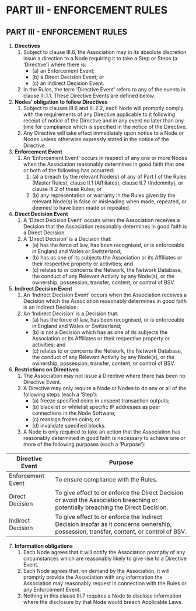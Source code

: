 # PART III - ENFORCEMENT RULES

## PART III - ENFORCEMENT RULES

1. **Directives**
   1. Subject to clause III.6, the Association may in its absolute discretion issue a direction to a Node requiring it to take a Step or Steps (a ‘Directive’) where there is:
      * (a)    an Enforcement Event;
      * (b)    a Direct Decision Event; or
      * (c)    an Indirect Decision Event.
   2. In the Rules, the term ‘Directive Event’ refers to any of the events in clause III.1.1. These Directive Events are defined below.
2. **Nodes’ obligation to follow Directives**
   1. Subject to clauses III.6 and III.2.2, each Node will promptly comply with the requirements of any Directive applicable to it following receipt of notice of the Directive and in any event no later than any time for compliance which is specified in the notice of the Directive.
   2. Any Directive will take effect immediately upon notice to a Node or Nodes unless otherwise expressly stated in the notice of the Directive.
3. **Enforcement Event**
   1. An ‘Enforcement Event’ occurs in respect of any one or more Nodes when the Association reasonably determines in good faith that one or both of the following has occurred:
      1. (a)    a breach by the relevant Node(s) of any of Part I of the Rules (Master Rules), clause II.1 (Affiliates), clause II.7 (Indemnity), or clause III.2 of these Rules; or
      2. (b)    any representation or warranty in the Rules given by the relevant Node(s) is false or misleading when made, repeated, or deemed to have been made or repeated.
4. **Direct Decision Event**
   1. A ‘Direct Decision Event’ occurs when the Association receives a Decision that the Association reasonably determines in good faith is a Direct Decision.
   2. A ‘Direct Decision’ is a Decision that:
      * (a)    has the force of law, has been recognised, or is enforceable in England and Wales or Switzerland;
      * (b)    has as one of its subjects the Association or its Affiliates or their respective property or activities; and
      * (c)    relates to or concerns the Network, the Network Database, the conduct of any Relevant Activity by any Node(s), or the ownership, possession, transfer, content, or control of BSV.
5. **Indirect Decision Event**
   1. An ‘Indirect Decision Event’ occurs when the Association receives a Decision which the Association reasonably determines in good faith is an Indirect Decision.
   2. An ‘Indirect Decision’ is a Decision that:
      * (a)    has the force of law, has been recognised, or is enforceable in England and Wales or Switzerland;
      * (b)    is not a Decision which has as one of its subjects the Association or its Affiliates or their respective property or activities; and
      * (c)    relates to or concerns the Network, the Network Database, the conduct of any Relevant Activity by any Node(s), or the ownership, possession, transfer, content, or control of BSV.
6. **Restrictions on Directives**
   1. The Association may not issue a Directive where there has been no Directive Event.
   2. A Directive may only require a Node or Nodes to do any or all of the following steps (each a ‘Step’):
      * (a)    freeze specified coins in unspent transaction outputs;
      * (b)    blacklist or whitelist specific IP addresses as peer connections in the Node Software;
      * (c)    reassign frozen coins; or
      * (d)    invalidate specified blocks.
   3. A Node is only required to take an action that the Association has reasonably determined in good faith is necessary to achieve one or more of the following purposes (each a ‘Purpose’):

| Directive Event   | Purpose                                                                                                                                |
| ----------------- | -------------------------------------------------------------------------------------------------------------------------------------- |
| Enforcement Event | To ensure compliance with the Rules.                                                                                                   |
| Direct Decision   | To give effect to or enforce the Direct Decision or avoid the Association breaching or potentially breaching the Direct Decision.      |
| Indirect Decision | To give effect to or enforce the Indirect Decision insofar as it concerns ownership, possession, transfer, content, or control of BSV. |

&#x20;

7. **Information obligations**
   1. Each Node agrees that it will notify the Association promptly of any circumstances which are reasonably likely to give rise to a Directive Event.
   2. Each Node agrees that, on demand by the Association, it will promptly provide the Association with any information the Association may reasonably request in connection with the Rules or any Enforcement Event.
   3. Nothing in this clause III.7 requires a Node to disclose information where the disclosure by that Node would breach Applicable Laws.
